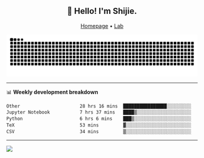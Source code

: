 <h2 align="center">👋 Hello! I'm Shijie.</h2>
<p align="center">
  <a href="https://xu-shi-jie.github.io"> Homepage</a> •
  <a href="https://onodalab.ees.hokudai.ac.jp"> Lab </a>
</p>

![Snake animation](https://github.com/xu-shi-jie/xu-shi-jie/blob/output/github-snake.svg)


-------

📊 **Weekly development breakdown**
<!--START_SECTION:waka-->

```txt
Other                      28 hrs 16 mins  ████████████████░░░░░░░░░   63.52 %
Jupyter Notebook           7 hrs 37 mins   ████▒░░░░░░░░░░░░░░░░░░░░   17.12 %
Python                     6 hrs 6 mins    ███▒░░░░░░░░░░░░░░░░░░░░░   13.72 %
TeX                        53 mins         ▓░░░░░░░░░░░░░░░░░░░░░░░░   02.01 %
CSV                        34 mins         ▒░░░░░░░░░░░░░░░░░░░░░░░░   01.29 %
```

<!--END_SECTION:waka-->

-------
![](https://komarev.com/ghpvc/?username=xu-shi-jie&style=flat-square&color=blue) 
